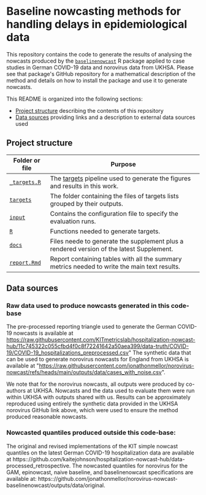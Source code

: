 # Baseline nowcasting methods for handling delays in epidemiological data
This repository contains the code to generate the results of analysing the nowcasts produced by the [`baselinenowcast`](https://github.com/epinowcast/baselinenowcast) R package applied to case studies in German COVID-19 data and norovirus data from UKHSA.
Please see that package's GitHub repository for a mathematical description of the method and details on how to install the package and use it to generate nowcasts.

This README is organized into the following sections:
- [Project structure](#project-structure) describing the contents of this repository
- [Data sources](#data-sources) providing links and a description to external data sources used

## Project structure

| Folder or file | Purpose |
|---|---|
|[`_targets.R`](_targets.R) | The [targets](https://books.ropensci.org/targets/) pipeline used to generate the figures and results in this work. |
|[`targets`](targets) | The folder containing the files of targets lists grouped by their outputs. |
|[`input`](input) | Contains the configuration file to specify the evaluation runs. |
|[`R`](R) | Functions needed to generate targets. |
|[`docs`](docs) | Files neede to generate the supplement plus a rendered version of the latest Supplement. |
|[`report.Rmd`](report.Rmd) | Report containing tables with all the summary metrics needed to write the main text results. |

## Data sources

### Raw data used to produce nowcasts generated in this code-base
The pre-processed reporting triangle used to generate the German COVID-19 nowcasts is available at https://raw.githubusercontent.com/KITmetricslab/hospitalization-nowcast-hub/11c745322c055cfbd4f0c8f72241642a50aea399/data-truth/COVID-19/COVID-19_hospitalizations_preprocessed.csv"
The synthetic data that can be used to generate norovirus nowcasts for England from UKHSA is available at "https://raw.githubusercontent.com/jonathonmellor/norovirus-nowcast/refs/heads/main/outputs/data/cases_with_noise.csv".

We note that for the norovirus nowcasts, all outputs were produced by co-authors at UKHSA.
Nowcasts and the data used to evaluate them were run within UKHSA with outputs shared with us.
Results can be approximately reproduced using entirely the synthetic data provided in the UKHSA norovirus GitHub link above, which were used to ensure the method produced reasonable nowcasts.

### Nowcasted quantiles produced outside this code-base:
The original and revised implementations of the KIT simple nowcast quantiles on the latest German COVID-19 hospitalization data are available at https:://github.com/kaitejohnson/hospitalization-nowcast-hub/data-processed_retrospective.
The nowcasted quantiles for norovirus for the GAM, epinowcast, naive baseline, and baselinenowcast specifications are available at: https:://github.com/jonathonmellor/norovirus-nowcast-baselinenowcast/outputs/data/original.
